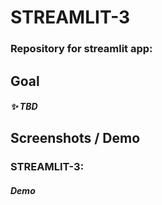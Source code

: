# STREAMLIT-3

### Repository for streamlit app: 

## Goal
##### :sparkles: TBD


## Screenshots / Demo

### STREAMLIT-3: 

##### Demo


